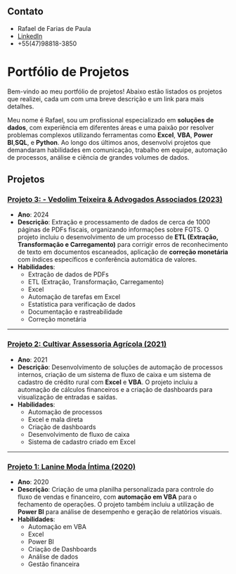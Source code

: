 
## Contato
- Rafael de Farias de Paula
- [LinkedIn](https://www.linkedin.com/in/rafael-de-farias-de-paula/)
- +55(47)98818-3850

# Portfólio de Projetos

Bem-vindo ao meu portfólio de projetos! Abaixo estão listados os projetos que realizei, cada um com uma breve descrição e um link para mais detalhes.

Meu nome é Rafael, sou um profissional especializado em **soluções de dados**, com experiência em diferentes áreas e uma paixão por resolver problemas complexos utilizando ferramentas como **Excel**, **VBA**, **Power BI**,**SQL**, e **Python**. Ao longo dos últimos anos, desenvolvi projetos que demandaram habilidades em comunicação, trabalho em equipe, automação de processos, análise e ciência de grandes volumes de dados.

## Projetos

### [Projeto 3: - Vedolim Teixeira & Advogados Associados (2023)](https://github.com/Rafael-Paula/Portfolio/tree/main/Projeto%203%20-%20FGTS)
- **Ano**: 2024
- **Descrição**: Extração e processamento de dados de cerca de 1000 páginas de PDFs fiscais, organizando informações sobre FGTS. O projeto incluiu o desenvolvimento de um processo de **ETL (Extração, Transformação e Carregamento)** para corrigir erros de reconhecimento de texto em documentos escaneados, aplicação de **correção monetária** com índices específicos e conferência automática de valores.
- **Habilidades**:
  - Extração de dados de PDFs
  - ETL (Extração, Transformação, Carregamento)
  - Excel
  - Automação de tarefas em Excel
  - Estatística para verificação de dados
  - Documentação e rastreabilidade
  - Correção monetária

---

### [Projeto 2: Cultivar Assessoria Agrícola (2021)](https://github.com/Rafael-Paula/Portfolio/tree/main/Projeto%202%20-%20Cultivar)
- **Ano**: 2021
- **Descrição**: Desenvolvimento de soluções de automação de processos internos, criação de um sistema de fluxo de caixa e um sistema de cadastro de crédito rural com **Excel** e **VBA**. O projeto incluiu a automação de cálculos financeiros e a criação de dashboards para visualização de entradas e saídas.
- **Habilidades**:
  - Automação de processos
  - Excel e mala direta
  - Criação de dashboards
  - Desenvolvimento de fluxo de caixa
  - Sistema de cadastro criado em Excel

---

### [Projeto 1: Lanine Moda Íntima (2020)](https://github.com/Rafael-Paula/Portfolio/tree/main/Projeto%201%20-%20Lanine)
- **Ano**: 2020
- **Descrição**: Criação de uma planilha personalizada para controle do fluxo de vendas e financeiro, com **automação em VBA** para o fechamento de operações. O projeto também incluiu a utilização de **Power BI** para análise de desempenho e geração de relatórios visuais.
- **Habilidades**:
  - Automação em VBA
  - Excel
  - Power BI
  - Criação de Dashboards
  - Análise de dados
  - Gestão financeira









